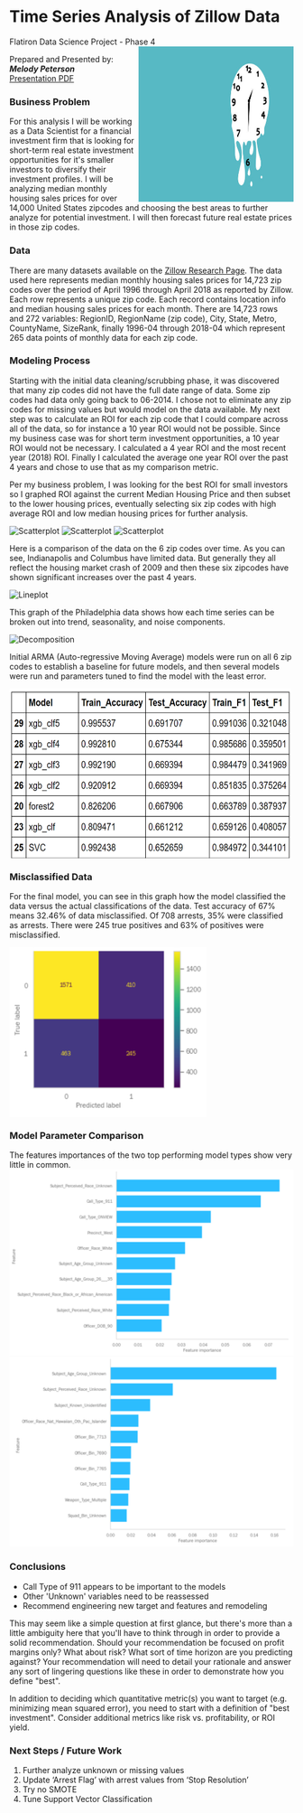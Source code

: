 # Time Series Analysis of Zillow Data
Flatiron Data Science Project - Phase 4
<img src= 
"Images/melting_clock.jpg" 
         alt="Melting Clock Image" 
         align="right"
         width="275" height="275"> 
         
<!---Photo by Kevork Kurdoghlian on Unsplash--->       
<!---<span>Photo by <a href="https://unsplash.com/@pedroplus?utm_source=unsplash&amp;utm_medium=referral&amp;utm_content=creditCopyText">Pedro da Silva</a> on <a href="https://unsplash.com/s/photos/stop-sign?utm_source=unsplash&amp;utm_medium=referral&amp;utm_content=creditCopyText">Unsplash</a></span>--->
Prepared and Presented by:  **_Melody Peterson_**  
[Presentation PDF](https://github.com/melodygr/Classification_Project/blob/main/Terry%20Stop%20Presentation.pdf "Presentation PDF")

### Business Problem    
For this analysis I will be working as a Data Scientist for a financial investment firm that is looking for short-term real estate investment opportunities for it's smaller investors to diversify their investment profiles.  I will be analyzing median monthly housing sales prices for over 14,000 United States zipcodes and choosing the best areas to further analyze for potential investment. I will then forecast future real estate prices in those zip codes.   

### Data    
There are many datasets available on the [Zillow Research Page](https://www.zillow.com/research/data/).  The data used here represents median monthly housing sales prices for 14,723 zip codes over the period of April 1996 through April 2018 as reported by Zillow.  Each row represents a unique zip code. Each record contains location info and median housing sales prices for each month.  There are 14,723 rows and 272 variables: RegionID, RegionName (zip code), City, State, Metro, CountyName, SizeRank, finally 1996-04 through 2018-04 which represent 265 data points of monthly data for each zip code.  

### Modeling Process
Starting with the initial data cleaning/scrubbing phase, it was discovered that many zip codes did not have the full date range of data.  Some zip codes had data only going back to 06-2014.  I chose not to eliminate any zip codes for missing values but would model on the data available.  My next step was to calculate an ROI for each zip code that I could compare across all of the data, so for instance a 10 year ROI would not be possible.  Since my business case was for short term investment opportunities, a 10 year ROI would not be necessary.  I calculated a 4 year ROI and the most recent year (2018) ROI.  Finally I calculated the average one year ROI over the past 4 years and chose to use that as my comparison metric.  

Per my business problem, I was looking for the best ROI for small investors so I graphed ROI against the current Median Housing Price and then subset to the lower housing prices, eventually selecting six zip codes with high average ROI and low median housing prices for further analysis.  

![Scatterplot](https://github.com/melodygr/dsc-phase-4-project/blob/main/Images/scatterplot2.png "ROI vs Median House Price")
![Scatterplot](https://github.com/melodygr/dsc-phase-4-project/blob/main/Images/scatterplot3.png "ROI vs Median House Price")
![Scatterplot](https://github.com/melodygr/dsc-phase-4-project/blob/main/Images/scatterplot4.png "ROI vs Median House Price")

Here is a comparison of the data on the 6 zip codes over time.  As you can see, Indianapolis and Columbus have limited data.  But generally they all reflect the housing market crash of 2009 and then these six zipcodes have shown significant increases over the past 4 years.

![Lineplot](https://github.com/melodygr/dsc-phase-4-project/blob/main/Images/lineplotallzips.png "ROI vs Median House Price")

This graph of the Philadelphia data shows how each time series can be broken out into trend, seasonality, and noise components.  

![Decomposition](https://github.com/melodygr/dsc-phase-4-project/blob/main/Images/decomposition.png "ROI vs Median House Price")

Initial ARMA (Auto-regressive Moving Average) models were run on all 6 zip codes to establish a baseline for future models, and then several models were run and parameters tuned to find the model with the least error.  

<img src= 
"Images/model_performance.png" 
         alt="Model Performance" 
         align="center"
         width="500" height="300">  
         
### Misclassified Data
For the final model, you can see in this graph how the model classified the data versus the actual classifications of the data.  Test accuracy of 67% means
32.46% of data misclassified.  Of 708 arrests, 35% were classified as arrests.  There were 245 true positives and 63% of positives were misclassified.  
  
<img src= 
"Images/conf_matrix_xgb4.png" 
         alt="Confusion Matrix" 
         align="center"
         width="350" height="300">  
         
### Model Parameter Comparison
The features importances of the two top performing model types show very little in common.
![Forest2](https://github.com/melodygr/Classification_Project/blob/main/Images/forest_feat.png "Forest2")
![xgb_clf4](https://github.com/melodygr/Classification_Project/blob/main/Images/xgb_feat.png "xgb_clf4")  

### Conclusions  
* Call Type of 911 appears to be important to the models
* Other 'Unknown' variables need to be reassessed
* Recommend engineering new target and features and remodeling

This may seem like a simple question at first glance, but there's more than a little ambiguity here that you'll have to think through in order to provide a solid recommendation. Should your recommendation be focused on profit margins only? What about risk? What sort of time horizon are you predicting against? Your recommendation will need to detail your rationale and answer any sort of lingering questions like these in order to demonstrate how you define "best".  

In addition to deciding which quantitative metric(s) you want to target (e.g. minimizing mean squared error), you need to start with a definition of "best investment". Consider additional metrics like risk vs. profitability, or ROI yield.  

### Next Steps / Future Work  
1. Further analyze unknown or missing values
1. Update ‘Arrest Flag’ with arrest values from ‘Stop Resolution’
1. Try no SMOTE
1. Tune Support Vector Classification


